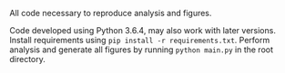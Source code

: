 All code necessary to reproduce analysis and figures.

Code developed using Python 3.6.4, may also work with later versions.
Install requirements using `pip install -r requirements.txt`.
Perform analysis and generate all figures by running `python main.py` in the root  directory.
